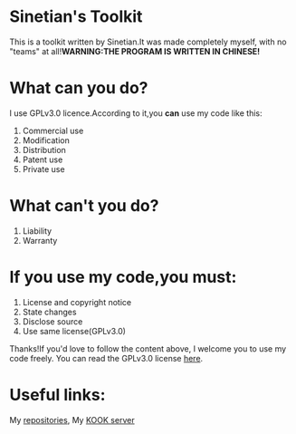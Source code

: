 # Sinetian's Toolkit
This is a toolkit written by Sinetian.It was made completely myself,
with no "teams" at all!**WARNING:THE PROGRAM IS WRITTEN IN CHINESE!**
# What can you do?
I use GPLv3.0 licence.According to it,you **can** use my code like this:
1. Commercial use
2. Modification
3. Distribution
4. Patent use
5. Private use
# What can't you do?
1. Liability
2. Warranty
# If you use my code,you **must**:
1. License and copyright notice
2. State changes
3. Disclose source
4. Use same license(GPLv3.0)

Thanks!If you'd love to follow the content above, I welcome you to use my code freely.
You can read the GPLv3.0 license [here](https://github.com/Sinetian/Toolkit/blob/main/LICENSE).

# Useful links:
My [repositories](https://github.com/Sinetian/Toolkit),
My [KOOK server](https://kook.top/5vdzqC)
